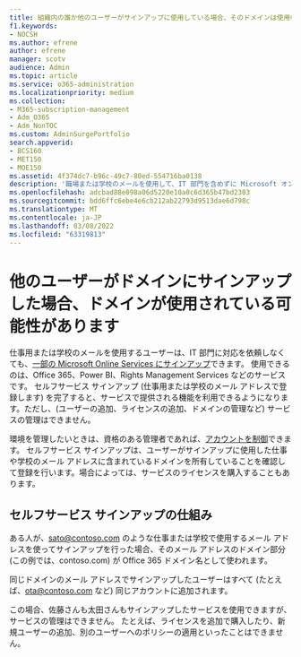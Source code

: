 ```yaml
---
title: 組織内の誰か他のユーザーがサインアップに使用している場合、そのドメインは使用中の可能性がある
f1.keywords:
- NOCSH
ms.author: efrene
author: efrene
manager: scotv
audience: Admin
ms.topic: article
ms.service: o365-administration
ms.localizationpriority: medium
ms.collection:
- M365-subscription-management
- Adm_O365
- Adm_NonTOC
ms.custom: AdminSurgePortfolio
search.appverid:
- BCS160
- MET150
- MOE150
ms.assetid: 4f374dc7-b96c-49c7-80ed-554716ba0138
description: '職場または学校のメールを使用して、IT 部門を含めずに Microsoft オンライン サービスにサインアップする方法について説明します。 '
ms.openlocfilehash: adcbad88e098a06d5220e10a0c6d365b47bd2303
ms.sourcegitcommit: bdd6ffc6ebe4e6cb212ab22793d9513dae6d798c
ms.translationtype: MT
ms.contentlocale: ja-JP
ms.lasthandoff: 03/08/2022
ms.locfileid: "63319813"
---
```

# <a name="your-domain-may-be-in-use-if-someone-else-signed-up-with-it"></a>他のユーザーがドメインにサインアップした場合、ドメインが使用されている可能性があります

仕事用または学校のメールを使用するユーザーは、IT 部門に対応を依頼しなくても、[一部の Microsoft Online Services にサインアップ](self-service-sign-up.md)できます。 使用できるのは、Office 365、Power BI、Rights Management Services などのサービスです。 セルフサービス サインアップ (仕事用または学校のメール アドレスで登録します) を完了すると、サービスで提供される機能を利用できるようになります。ただし、(ユーザーの追加、ライセンスの追加、ドメインの管理など) サービスの管理はできません。 
  
環境を管理したいときは、資格のある管理者であれば、[アカウントを制御](become-the-admin.md)できます。 セルフサービス サインアップは、ユーザーがサインアップに使用した仕事や学校のメール アドレスに含まれているドメインを所有していることを確認して登録を行います。場合によっては、サービスのライセンスを購入することもあります。
  
## <a name="how-does-the-self-service-signup-work"></a>セルフサービス サインアップの仕組み

 ある人が、sato@contoso.com のような仕事または学校で使用するメール アドレスを使ってサインアップを行った場合、そのメール アドレスのドメイン部分 (この例では、contoso.com) が Office 365 ドメイン名として使われます。 
  
同じドメインのメール アドレスでサインアップしたユーザーはすべて (たとえば、ota@contoso.com など) 同じアカウントに追加されます。
  
この場合、佐藤さんも太田さんもサインアップしたサービスを使用できますが、サービスの管理はできません。 たとえば、ライセンスを追加で購入したり、新規ユーザーの追加、別のユーザーへのポリシーの適用といったことはできません。
  

